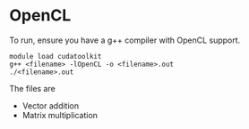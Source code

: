 # OpenCL

To run, ensure you have a g++ compiler with OpenCL support.

```
module load cudatoolkit
g++ <filename> -lOpenCL -o <filename>.out
./<filename>.out
```

The files are
- Vector addition
- Matrix multiplication